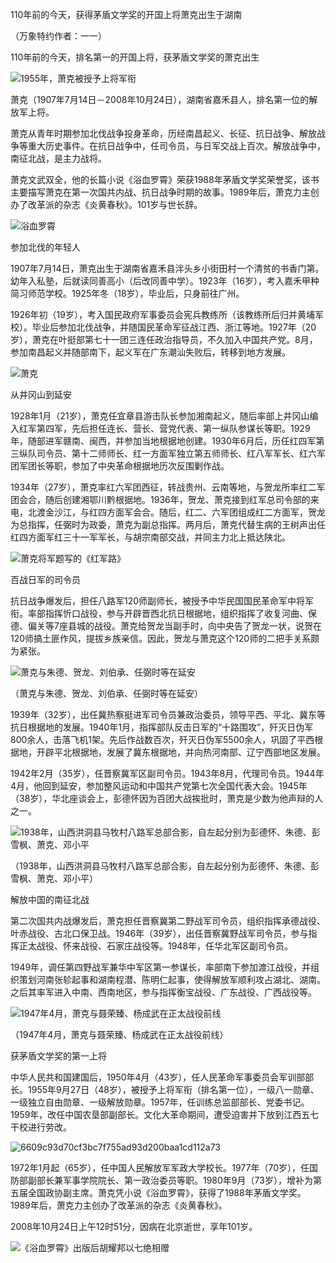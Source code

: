 110年前的今天，获得茅盾文学奖的开国上将萧克出生于湖南

（万象特约作者：一一）

110年前的今天，排名第一的开国上将，获茅盾文学奖的萧克出生

 ![1955年，萧克被授予上将军衔](1955年，萧克被授予上将军衔.jpg)

萧克（1907年7月14日－2008年10月24日），湖南省嘉禾县人，排名第一位的解放军上将。

萧克从青年时期参加北伐战争投身革命，历经南昌起义、长征、抗日战争、解放战争等重大历史事件。在抗日战争中，任司令员，与日军交战上百次。解放战争中，南征北战，是主力战将。

萧克文武双全，他的长篇小说《浴血罗霄》荣获1988年茅盾文学奖荣誉奖，该书主要描写萧克在第一次国共内战、抗日战争时期的故事。1989年后，萧克力主创办了改革派的杂志《炎黄春秋》。101岁与世长辞。

![浴血罗霄](浴血罗霄.jpg)

参加北伐的年轻人

1907年7月14日，萧克出生于湖南省嘉禾县泮头乡小街田村一个清贫的书香门第。幼年入私塾，后就读同善高小（后改同善中学）。1923年（16岁），考入嘉禾甲种简习师范学校。1925年冬（18岁），毕业后，只身前往广州。

1926年初（19岁），考入国民政府军事委员会宪兵教练所（该教练所后归并黄埔军校）。毕业后参加北伐战争，并随国民革命军征战江西、浙江等地。1927年（20岁），萧克在叶挺部第七十一团三连任政治指导员，不久加入中国共产党。8月，参加南昌起义并随部南下，起义军在广东潮汕失败后，转移到地方发展。

![萧克](萧克.jpg)

从井冈山到延安

1928年1月（21岁），萧克任宜章县游击队长参加湘南起义，随后率部上井冈山编入红军第四军，先后担任连长、营长、营党代表、第一纵队参谋长等职。1929年，随部进军赣南、闽西，并参加当地根据地创建。1930年6月后，历任红四军第三纵队司令员、第十二师师长、红一方面军独立第五师师长、红八军军长、红六军团军团长等职，参加了中央革命根据地历次反围剿作战。

1934年（27岁），萧克率红六军团西征，转战贵州、云南等地，与贺龙所率红二军团会合，随后创建湘鄂川黔根据地。1936年，贺龙、萧克接到红军总司令部的来电，北渡金沙江，与红四方面军会合。随后，红二、六军团组成红二方面军，贺龙为总指挥，任弼时为政委，萧克为副总指挥。两月后，萧克代替生病的王树声出任红四方面军红三十一军军长，与胡宗南部交战，并同主力北上抵达陕北。

![萧克将军题写的《红军路》](萧克将军题写的《红军路》.jpg)



百战日军的司令员

抗日战争爆发后，担任八路军120师副师长，被授予中华民国国民革命军中将军衔。率部指挥忻口战役，参与开辟晋西北抗日根据地，组织指挥了收复河曲、保德、偏关等7座县城的战役。萧克给贺龙当副手时，向中央告了贺龙一状，说贺在120师搞土匪作风，提拔乡族亲信。因此，贺龙与萧克这个120师的二把手关系颇为紧张。

![萧克与朱德、贺龙、刘伯承、任弼时等在延安](萧克与朱德、贺龙、刘伯承、任弼时等在延安.jpg)

（萧克与朱德、贺龙、刘伯承、任弼时等在延安）

1939年（32岁），出任冀热察挺进军司令员兼政治委员，领导平西、平北、冀东等抗日根据地的发展。1940年1月，指挥部队反击日军的“十路围攻”，歼灭日伪军800余人，击落飞机1架。先后作战数百次，歼灭日伪军5500余人，巩固了平西根据地，开辟平北根据地，发展了冀东根据地，并向热河南部、辽宁西部地区发展。

1942年2月（35岁），任晋察冀军区副司令员。1943年8月，代理司令员。1944年4月，他回到延安，参加整风运动和中国共产党第七次全国代表大会。1945年（38岁），华北座谈会上，彭德怀因为百团大战挨批时，萧克是少数为他声辩的人之一。

![1938年，山西洪洞县马牧村八路军总部合影，自左起分别为彭德怀、朱德、彭雪枫、萧克、邓小平](1938年，山西洪洞县马牧村八路军总部合影，自左起分别为彭德怀、朱德、彭雪枫、萧克、邓小平.jpg)

（1938年，山西洪洞县马牧村八路军总部合影，自左起分别为彭德怀、朱德、彭雪枫、萧克、邓小平）

解放中国的南征北战

第二次国共内战爆发后，萧克担任晋察冀第二野战军司令员，组织指挥承德战役、叶赤战役、古北口保卫战。1946年（39岁），出任晋察冀野战军司令员，参与指挥正太战役、怀来战役、石家庄战役等。1948年，任华北军区副司令员。

1949年，调任第四野战军兼华中军区第一参谋长，率部南下参加渡江战役，并组织策划河南张轸起事和湖南程潜、陈明仁起事，使得解放军顺利攻占湖北、湖南。之后其率军进入中南、西南地区，参与指挥衡宝战役、广东战役、广西战役等。

![1947年4月，萧克与聂荣臻、杨成武在正太战役前线](1947年4月，萧克与聂荣臻、杨成武在正太战役前线.jpg)

（1947年4月，萧克与聂荣臻、杨成武在正太战役前线）

获茅盾文学奖的第一上将

中华人民共和国建国后，1950年4月（43岁），任人民革命军事委员会军训部部长。1955年9月27日（48岁），被授予上将军衔（排名第一位），一级八一勋章、一级独立自由勋章、一级解放勋章。1957年，任训练总监部部长、党委书记。1959年，改任中国农垦部副部长。文化大革命期间，遭受迫害并下放到江西五七干校进行劳改。

![6609c93d70cf3bc7f755ad93d200baa1cd112a73](6609c93d70cf3bc7f755ad93d200baa1cd112a73.jpg)

1972年1月起（65岁），任中国人民解放军军政大学校长。1977年（70岁），任国防部副部长兼军事学院院长、第一政治委员等职。1980年9月（73岁），增补为第五届全国政协副主席。萧克凭小说《浴血罗霄》，获得了1988年茅盾文学奖。1989年后，萧克力主创办了改革派的杂志《炎黄春秋》。

2008年10月24日上午12时51分，因病在北京逝世，享年101岁。

![《浴血罗霄》出版后胡耀邦以七绝相赠](《浴血罗霄》出版后胡耀邦以七绝相赠.jpg)

